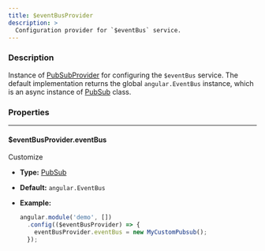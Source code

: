 ```yaml
---
title: $eventBusProvider
description: >
  Configuration provider for `$eventBus` service.
---
```


### Description

Instance of [PubSubProvider](../../../typedoc/classes/PubSubProvider.html) for configuring the `$eventBus` service.
The default implementation returns the global `angular.EventBus` instance, which is an async instance of 
[PubSub](../../../typedoc/classes/PubSub.html) class.

### Properties

------

#### $eventBusProvider.eventBus

Customize 

- **Type:** [PubSub](../../../typedoc/classes/PubSub.html)  
- **Default:** `angular.EventBus`

- **Example:**

    ```js
    angular.module('demo', [])
      .config(($eventBusProvider) => {
        eventBusProvider.eventBus = new MyCustomPubsub();
      });
    ```